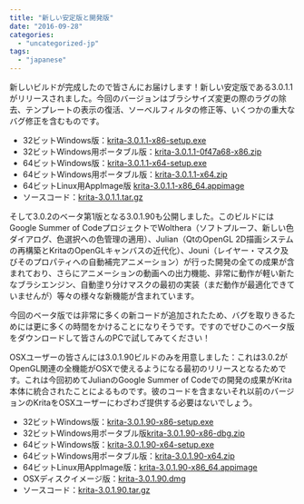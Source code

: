 ```yaml
---
title: "新しい安定版と開発版"
date: "2016-09-28"
categories: 
  - "uncategorized-jp"
tags: 
  - "japanese"
---
```


新しいビルドが完成したので皆さんにお届けします！新しい安定版である3.0.1.1がリリースされました。今回のバージョンはブラシサイズ変更の際のラグの除去、テンプレートの表示の復活、ソーベルフィルタの修正等、いくつかの重大なバグ修正を含むものです。

- 32ビットWindows版：[krita-3.0.1.1-x86-setup.exe](http://download.kde.org/stable/krita/3.0.1.1/krita-3.0.1.1-x86-setup.exe)
- 32ビットWindows用ポータブル版：[krita-3.0.1.1-0f47a68-x86.zip](http://download.kde.org/stable/krita/3.0.1.1/krita-3.0.1.1-0f47a68-x86.zip)
- 64ビットWindows版：[krita-3.0.1.1-x64-setup.exe](http://download.kde.org/stable/krita/3.0.1.1/krita-3.0.1.1-x64-setup.exe)
- 64ビットWindows用ポータブル版：[krita-3.0.1.1-x64.zip](http://download.kde.org/stable/krita/3.0.1.1/krita-3.0.1.1-x64.zip)
- 64ビットLinux用AppImage版 [krita-3.0.1.1-x86\_64.appimage](http://download.kde.org/stable/krita/3.0.1.1/krita-3.0.1.1-x86_64.appimage)
- ソースコード：[krita-3.0.1.1.tar.gz](http://download.kde.org/stable/krita/3.0.1.1/krita-3.0.1.1.tar.gz)

そして3.0.2のベータ第1版となる3.0.1.90も公開しました。このビルドにはGoogle Summer of CodeプロジェクトでWolthera（ソフトプルーフ、新しい色ダイアログ、色選択への色管理の適用）、Julian（QtのOpenGL 2D描画システムの再構築とKritaのOpenGLキャンバスの近代化）、Jouni（レイヤー・マスク及びそのプロパティへの自動補完アニメーション）が行った開発の全ての成果が含まれており、さらにアニメーションの動画への出力機能、非常に動作が軽い新たなブラシエンジン、自動塗り分けマスクの最初の実装（まだ動作が最適化できていませんが）等々の様々な新機能が含まれています。

今回のベータ版では非常に多くの新コードが追加されたため、バグを取りきるためには更に多くの時間をかけることになりそうです。ですのでぜひこのベータ版をダウンロードして皆さんのPCで試してみてください！

OSXユーザーの皆さんには3.0.1.90ビルドのみを用意しました：これは3.0.2がOpenGL関連の全機能がOSXで使えるようになる最初のリリースとなるためです。これは今回初めてJulianのGoogle Summer of Codeでの開発の成果がKrita本体に統合されたことによるものです。彼のコードを含まないそれ以前のバージョンのKritaをOSXユーザーにわざわざ提供する必要はないでしょう。

- 32ビットWindows版：[krita-3.0.1.90-x86-setup.exe](http://download.kde.org/unstable/krita/3.0.1.90/krita-3.0.1.90-x86-setup.exe)
- 32ビットWindows用ポータブル版[krita-3.0.1.90-x86-dbg.zip](http://download.kde.org/unstable/krita/3.0.1.90/krita-3.0.1.90-x86-dbg.zip)
- 64ビットWindows版：[krita-3.0.1.90-x64-setup.exe](http://download.kde.org/unstable/krita/3.0.1.90/krita-3.0.1.90-x64-setup.exe)
- 64ビットWindows用ポータブル版：[krita-3.0.1.90-x64.zip](http://download.kde.org/unstable/krita/3.0.1.90/krita-3.0.1.90-x64.zip)
- 64ビットLinux用AppImage版：[krita-3.0.1.90-x86\_64.appimage](http://download.kde.org/unstable/krita/3.0.1.90/krita-3.0.1.90-x86_64.appimage)
- OSXディスクイメージ版：[krita-3.0.1.90.dmg](http://download.kde.org/unstable/krita/3.0.1.90/krita-3.0.1.90.dmg)
- ソースコード：[krita-3.0.1.90.tar.gz](http://download.kde.org/unstable/krita/3.0.1.90/krita-3.0.1.90.tar.gz)
